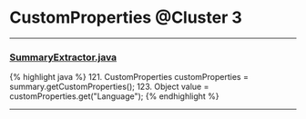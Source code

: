# CustomProperties @Cluster 3

***

### [SummaryExtractor.java](https://searchcode.com/codesearch/view/111785558/)
{% highlight java %}
121. CustomProperties customProperties = summary.getCustomProperties();
123.     Object value = customProperties.get("Language");
{% endhighlight %}

***

